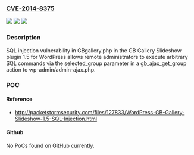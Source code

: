 ### [CVE-2014-8375](https://cve.mitre.org/cgi-bin/cvename.cgi?name=CVE-2014-8375)
![](https://img.shields.io/static/v1?label=Product&message=n%2Fa&color=blue)
![](https://img.shields.io/static/v1?label=Version&message=n%2Fa&color=blue)
![](https://img.shields.io/static/v1?label=Vulnerability&message=n%2Fa&color=brighgreen)

### Description

SQL injection vulnerability in GBgallery.php in the GB Gallery Slideshow plugin 1.5 for WordPress allows remote administrators to execute arbitrary SQL commands via the selected_group parameter in a gb_ajax_get_group action to wp-admin/admin-ajax.php.

### POC

#### Reference
- http://packetstormsecurity.com/files/127833/WordPress-GB-Gallery-Slideshow-1.5-SQL-Injection.html

#### Github
No PoCs found on GitHub currently.

